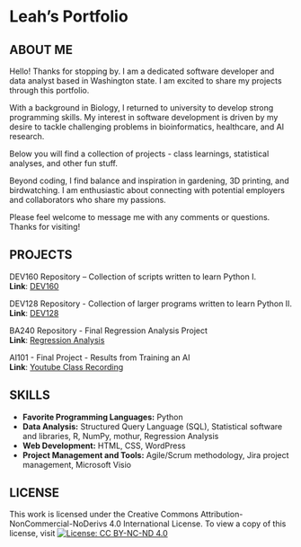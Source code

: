 # Leah’s Portfolio 

## ABOUT ME
Hello! Thanks for stopping by. I am a dedicated software developer and data analyst based in Washington state. I am excited to share my projects through this portfolio. 

With a background in Biology, I returned to university to develop strong programming skills. My interest in software development is driven by my desire to tackle challenging problems in bioinformatics, healthcare, and AI research. 

Below you will find a collection of projects - class learnings, statistical analyses, and other fun stuff.

Beyond coding, I find balance and inspiration in gardening, 3D printing, and birdwatching. I am enthusiastic about connecting with potential employers and collaborators who share my passions. 

Please feel welcome to message me with any comments or questions. Thanks for visiting!


## PROJECTS
DEV160 Repository – Collection of scripts written to learn Python I. <br />
**Link**: [DEV160]( https://github.com/gitplants/Dev160)

DEV128 Repository - Collection of larger programs written to learn Python II. <br />
**Link**: [DEV128](https://github.com/gitplants/DEV128---Python.git)

BA240 Repository - Final Regression Analysis Project<br />
**Link**: [Regression Analysis](https://github.com/gitplants/Discrete-Math.git)

AI101 - Final Project - Results from Training an AI<br />
**Link**: [Youtube Class Recording](https://www.youtube.com/watch?v=KTVI6keVRbs&t=620s)


## SKILLS
- **Favorite Programming Languages:** Python
- **Data Analysis:** Structured Query Language (SQL), Statistical software and libraries, R, NumPy, mothur, Regression Analysis
- **Web Development:** HTML, CSS, WordPress 
- **Project Management and Tools:** Agile/Scrum methodology, Jira project management, Microsoft Visio 


 ## LICENSE
This work is licensed under the Creative Commons Attribution-NonCommercial-NoDerivs 4.0 International License. To view a copy of this license, visit [![License: CC BY-NC-ND 4.0](https://licensebuttons.net/l/by-nc-nd/4.0/88x31.png)](https://creativecommons.org/licenses/by-nc-nd/4.0/)

<!---
gitplants/gitplants is a ✨ special ✨ repository because its `README.md` (this file) appears on your GitHub profile.
You can click the Preview link to take a look at your changes.
--->
